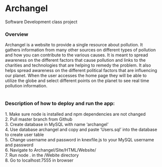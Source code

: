 # Archangel
Software Development class project

<h3> Overview </h3>
Archangel is a website to provide a single resource about pollution. It gathers information from many other sources on different types of pollution and how you can contribute to the various causes. It is meant to spread awareness on the different factors that cause pollution and links to the charities and technologies that are helping to remedy the problem.  It also helps spread awareness on the different political factors that are influencing our planet. When the user accesses the home page they will be able to utilize the globe and select different points on the planet to see real time pollution information.
<br><br>
<h3>Description of how to deploy and run the app:</h3>
1. Make sure node is installed and npm dependencies are not changed <br>
2. Pull master branch from Github <br>
3. Create database in MySQL with name ‘archangel’ <br>
4. Use database archangel and copy and paste ‘Users.sql’ into the database to create user table <br>
5. Change username and password in knexfile.js to your MySQL username and password <br>
6. Navigate to Archangel/Site/HTML/Website/ <br>
7. Run node . in the /Webite directory <br>
8. Go to localhost:7555 in browser
